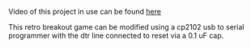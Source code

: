 Video of this project in use can be found <a href="http://www.youtube.com/watch?v=6d6cUo-9xo8&feature=youtu.be">here</a><br>

This retro breakout game can be modified using a cp2102 usb to serial programmer with the dtr line connected to reset via a 0.1 uF cap.
